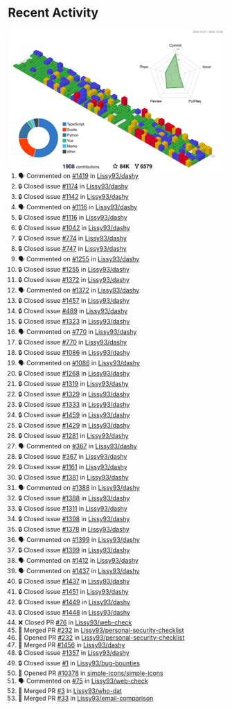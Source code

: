 # Recent Activity

<!-- Summary card -->
<a href="https://github.com/Lissy93/Lissy93/blob/master/METRICS.md">
  <img
    align="right"
    width="500"
    alt="Profile data, generated with yoshi389111/github-profile-3d-contrib"
    src="https://raw.githubusercontent.com/Lissy93/Lissy93/master/profile-3d-contrib/profile-gitblock.svg"
  />
</a>

<!--START_SECTION:activity-->
1. 🗣 Commented on [#1419](https://github.com/Lissy93/dashy/issues/1419) in [Lissy93/dashy](https://github.com/Lissy93/dashy)
2. 🔒 Closed issue [#1174](https://github.com/Lissy93/dashy/issues/1174) in [Lissy93/dashy](https://github.com/Lissy93/dashy)
3. 🔒 Closed issue [#1142](https://github.com/Lissy93/dashy/issues/1142) in [Lissy93/dashy](https://github.com/Lissy93/dashy)
4. 🗣 Commented on [#1116](https://github.com/Lissy93/dashy/issues/1116) in [Lissy93/dashy](https://github.com/Lissy93/dashy)
5. 🔒 Closed issue [#1116](https://github.com/Lissy93/dashy/issues/1116) in [Lissy93/dashy](https://github.com/Lissy93/dashy)
6. 🔒 Closed issue [#1042](https://github.com/Lissy93/dashy/issues/1042) in [Lissy93/dashy](https://github.com/Lissy93/dashy)
7. 🔒 Closed issue [#774](https://github.com/Lissy93/dashy/issues/774) in [Lissy93/dashy](https://github.com/Lissy93/dashy)
8. 🔒 Closed issue [#747](https://github.com/Lissy93/dashy/issues/747) in [Lissy93/dashy](https://github.com/Lissy93/dashy)
9. 🗣 Commented on [#1255](https://github.com/Lissy93/dashy/issues/1255) in [Lissy93/dashy](https://github.com/Lissy93/dashy)
10. 🔒 Closed issue [#1255](https://github.com/Lissy93/dashy/issues/1255) in [Lissy93/dashy](https://github.com/Lissy93/dashy)
11. 🔒 Closed issue [#1372](https://github.com/Lissy93/dashy/issues/1372) in [Lissy93/dashy](https://github.com/Lissy93/dashy)
12. 🗣 Commented on [#1372](https://github.com/Lissy93/dashy/issues/1372) in [Lissy93/dashy](https://github.com/Lissy93/dashy)
13. 🔒 Closed issue [#1457](https://github.com/Lissy93/dashy/issues/1457) in [Lissy93/dashy](https://github.com/Lissy93/dashy)
14. 🔒 Closed issue [#489](https://github.com/Lissy93/dashy/issues/489) in [Lissy93/dashy](https://github.com/Lissy93/dashy)
15. 🔒 Closed issue [#1323](https://github.com/Lissy93/dashy/issues/1323) in [Lissy93/dashy](https://github.com/Lissy93/dashy)
16. 🗣 Commented on [#770](https://github.com/Lissy93/dashy/issues/770) in [Lissy93/dashy](https://github.com/Lissy93/dashy)
17. 🔒 Closed issue [#770](https://github.com/Lissy93/dashy/issues/770) in [Lissy93/dashy](https://github.com/Lissy93/dashy)
18. 🔒 Closed issue [#1086](https://github.com/Lissy93/dashy/issues/1086) in [Lissy93/dashy](https://github.com/Lissy93/dashy)
19. 🗣 Commented on [#1086](https://github.com/Lissy93/dashy/issues/1086) in [Lissy93/dashy](https://github.com/Lissy93/dashy)
20. 🔒 Closed issue [#1268](https://github.com/Lissy93/dashy/issues/1268) in [Lissy93/dashy](https://github.com/Lissy93/dashy)
21. 🔒 Closed issue [#1319](https://github.com/Lissy93/dashy/issues/1319) in [Lissy93/dashy](https://github.com/Lissy93/dashy)
22. 🔒 Closed issue [#1329](https://github.com/Lissy93/dashy/issues/1329) in [Lissy93/dashy](https://github.com/Lissy93/dashy)
23. 🔒 Closed issue [#1333](https://github.com/Lissy93/dashy/issues/1333) in [Lissy93/dashy](https://github.com/Lissy93/dashy)
24. 🔒 Closed issue [#1459](https://github.com/Lissy93/dashy/issues/1459) in [Lissy93/dashy](https://github.com/Lissy93/dashy)
25. 🔒 Closed issue [#1429](https://github.com/Lissy93/dashy/issues/1429) in [Lissy93/dashy](https://github.com/Lissy93/dashy)
26. 🔒 Closed issue [#1281](https://github.com/Lissy93/dashy/issues/1281) in [Lissy93/dashy](https://github.com/Lissy93/dashy)
27. 🗣 Commented on [#367](https://github.com/Lissy93/dashy/issues/367) in [Lissy93/dashy](https://github.com/Lissy93/dashy)
28. 🔒 Closed issue [#367](https://github.com/Lissy93/dashy/issues/367) in [Lissy93/dashy](https://github.com/Lissy93/dashy)
29. 🔒 Closed issue [#1161](https://github.com/Lissy93/dashy/issues/1161) in [Lissy93/dashy](https://github.com/Lissy93/dashy)
30. 🔒 Closed issue [#1381](https://github.com/Lissy93/dashy/issues/1381) in [Lissy93/dashy](https://github.com/Lissy93/dashy)
31. 🗣 Commented on [#1388](https://github.com/Lissy93/dashy/issues/1388) in [Lissy93/dashy](https://github.com/Lissy93/dashy)
32. 🔒 Closed issue [#1388](https://github.com/Lissy93/dashy/issues/1388) in [Lissy93/dashy](https://github.com/Lissy93/dashy)
33. 🔒 Closed issue [#1311](https://github.com/Lissy93/dashy/issues/1311) in [Lissy93/dashy](https://github.com/Lissy93/dashy)
34. 🔒 Closed issue [#1398](https://github.com/Lissy93/dashy/issues/1398) in [Lissy93/dashy](https://github.com/Lissy93/dashy)
35. 🔒 Closed issue [#1378](https://github.com/Lissy93/dashy/issues/1378) in [Lissy93/dashy](https://github.com/Lissy93/dashy)
36. 🗣 Commented on [#1399](https://github.com/Lissy93/dashy/issues/1399) in [Lissy93/dashy](https://github.com/Lissy93/dashy)
37. 🔒 Closed issue [#1399](https://github.com/Lissy93/dashy/issues/1399) in [Lissy93/dashy](https://github.com/Lissy93/dashy)
38. 🗣 Commented on [#1412](https://github.com/Lissy93/dashy/issues/1412) in [Lissy93/dashy](https://github.com/Lissy93/dashy)
39. 🗣 Commented on [#1437](https://github.com/Lissy93/dashy/issues/1437) in [Lissy93/dashy](https://github.com/Lissy93/dashy)
40. 🔒 Closed issue [#1437](https://github.com/Lissy93/dashy/issues/1437) in [Lissy93/dashy](https://github.com/Lissy93/dashy)
41. 🔒 Closed issue [#1451](https://github.com/Lissy93/dashy/issues/1451) in [Lissy93/dashy](https://github.com/Lissy93/dashy)
42. 🔒 Closed issue [#1449](https://github.com/Lissy93/dashy/issues/1449) in [Lissy93/dashy](https://github.com/Lissy93/dashy)
43. 🔒 Closed issue [#1448](https://github.com/Lissy93/dashy/issues/1448) in [Lissy93/dashy](https://github.com/Lissy93/dashy)
44. ❌ Closed PR [#76](https://github.com/Lissy93/web-check/pull/76) in [Lissy93/web-check](https://github.com/Lissy93/web-check)
45. 🎉 Merged PR [#232](https://github.com/Lissy93/personal-security-checklist/pull/232) in [Lissy93/personal-security-checklist](https://github.com/Lissy93/personal-security-checklist)
46. 💪 Opened PR [#232](https://github.com/Lissy93/personal-security-checklist/pull/232) in [Lissy93/personal-security-checklist](https://github.com/Lissy93/personal-security-checklist)
47. 🎉 Merged PR [#1456](https://github.com/Lissy93/dashy/pull/1456) in [Lissy93/dashy](https://github.com/Lissy93/dashy)
48. 🔒 Closed issue [#1357](https://github.com/Lissy93/dashy/issues/1357) in [Lissy93/dashy](https://github.com/Lissy93/dashy)
49. 🔒 Closed issue [#1](https://github.com/Lissy93/bug-bounties/issues/1) in [Lissy93/bug-bounties](https://github.com/Lissy93/bug-bounties)
50. 💪 Opened PR [#10378](https://github.com/simple-icons/simple-icons/pull/10378) in [simple-icons/simple-icons](https://github.com/simple-icons/simple-icons)
51. 🗣 Commented on [#75](https://github.com/Lissy93/web-check/issues/75) in [Lissy93/web-check](https://github.com/Lissy93/web-check)
52. 🎉 Merged PR [#3](https://github.com/Lissy93/who-dat/pull/3) in [Lissy93/who-dat](https://github.com/Lissy93/who-dat)
53. 🎉 Merged PR [#33](https://github.com/Lissy93/email-comparison/pull/33) in [Lissy93/email-comparison](https://github.com/Lissy93/email-comparison)
<!--END_SECTION:activity-->
